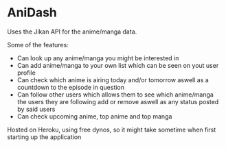 # AniDash

Uses the Jikan API for the anime/manga data.

Some of the features:
   - Can look up any anime/manga you might be interested in
   - Can add anime/manga to your own list which can be seen on yout user profile
   - Can check which anime is airing today and/or tomorrow aswell as a countdown to the episode in question
   - Can follow other users which allows them to see which anime/manga the users they are following add or remove aswell as any status posted by said users
   - Can check upcoming anime, top anime and top manga
    
Hosted on Heroku, using free dynos, so it might take sometime when first starting up the application
